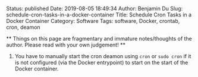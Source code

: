 Status: published
Date: 2019-08-05 18:49:34
Author: Benjamin Du
Slug: schedule-cron-tasks-in-a-docker-container
Title: Schedule Cron Tasks in a Docker Container
Category: Software
Tags: software, Docker, crontab, cron, deamon

**
Things on this page are fragmentary and immature notes/thoughts of the author.
Please read with your own judgement!
**

1. You have to manually start the cron deamon using `cron` or `sudo cron` 
  if it is not configured (via the Docker entrypoint) to start on the start of the Docker container.
